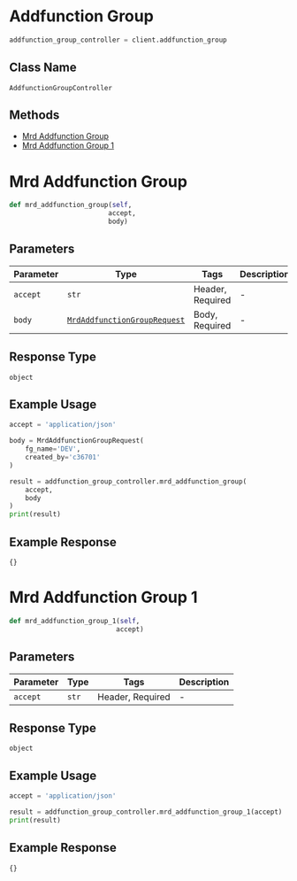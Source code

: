 # Addfunction Group

```python
addfunction_group_controller = client.addfunction_group
```

## Class Name

`AddfunctionGroupController`

## Methods

* [Mrd Addfunction Group](../../doc/controllers/addfunction-group.md#mrd-addfunction-group)
* [Mrd Addfunction Group 1](../../doc/controllers/addfunction-group.md#mrd-addfunction-group-1)


# Mrd Addfunction Group

```python
def mrd_addfunction_group(self,
                         accept,
                         body)
```

## Parameters

| Parameter | Type | Tags | Description |
|  --- | --- | --- | --- |
| `accept` | `str` | Header, Required | - |
| `body` | [`MrdAddfunctionGroupRequest`](../../doc/models/mrd-addfunction-group-request.md) | Body, Required | - |

## Response Type

`object`

## Example Usage

```python
accept = 'application/json'

body = MrdAddfunctionGroupRequest(
    fg_name='DEV',
    created_by='c36701'
)

result = addfunction_group_controller.mrd_addfunction_group(
    accept,
    body
)
print(result)
```

## Example Response

```
{}
```


# Mrd Addfunction Group 1

```python
def mrd_addfunction_group_1(self,
                           accept)
```

## Parameters

| Parameter | Type | Tags | Description |
|  --- | --- | --- | --- |
| `accept` | `str` | Header, Required | - |

## Response Type

`object`

## Example Usage

```python
accept = 'application/json'

result = addfunction_group_controller.mrd_addfunction_group_1(accept)
print(result)
```

## Example Response

```
{}
```

